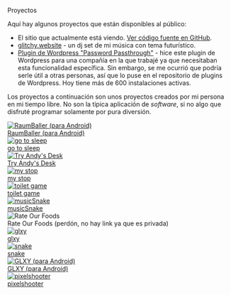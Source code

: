 Proyectos

Aquí hay algunos proyectos que están disponibles al público:

*   El sitio que actualmente está viendo. [Ver código fuente en GitHub](https://github.com/kaeruct/andres.villarreal.co.cr).
*   [glitchy.website](https://glitchy.website/) - un dj set de mi música con tema futurístico.
*   [Plugin de Wordpress "Password Passthrough"](https://wordpress.org/plugins/password-passthrough) - hice este plugin de Wordpress para una compañía en la que trabajé ya que necesitaban esta funcionalidad específica. Sin embargo, se me ocurrió que podría serle útil a otras personas, así que lo puse en el repositorio de plugins de Wordpress. Hoy tiene más de 600 instalaciones activas.

Los proyectos a continuación son unos proyectos creados por mi persona en mi tiempo libre. No son la típica aplicación de _software_, si no algo que disfruté programar solamente por pura diversión.

<div class="grid-container">
<a class="thumbnail" href="https://f-droid.org/packages/com.kaeruct.raumballer/">
    <img src="/img/raumballer.png" alt="RaumBaller (para Android)">
    <div>RaumBaller (para Android)</div>
</a>
<a class="thumbnail" href="https://kaeruct.github.io/go-to-sleep/">
    <img src="/img/gotosleep.png" alt="go to sleep">
    <div>go to sleep</div>
</a>
<a class="thumbnail" href="https://desk.glitchy.website/">
    <img src="/img/tryandydesk.png" alt="Try Andy's Desk">
    <div>Try Andy's Desk</div>
</a>
<a class="thumbnail" href="https://github.com/KaeruCT/my-stop">
    <img src="/img/my-stop.png" alt="my stop">
    <div>my stop</div>
</a>
<a class="thumbnail" href="https://kaeruct.github.io/tt/">
    <img src="/img/toiletgame.png" alt="toilet game">
    <div>toilet game</div>
</a>
<a class="thumbnail" href="https://kaeruct.github.io/musicSnake/">
    <img src="/img/musicSnake.png" alt="musicSnake">
    <div>musicSnake</div>
</a>
<div class="thumbnail">
    <img src="/img/rate-our-foods.png" alt="Rate Our Foods">
    <div>Rate Our Foods (perd&oacute;n, no hay link ya que es privada)</div>
</div>
<a class="thumbnail" href="https://kaeruct.github.io/legacy-projects/glxy/">
    <img src="/img/glxy.png" alt="glxy">
    <div>glxy</div>
</a>
<a class="thumbnail" href="https://kaeruct.github.io/legacy-projects/snake/">
    <img src="/img/snake.png" alt="snake">
    <div>snake</div>
</a>
<a class="thumbnail" href="https://f-droid.org/en/packages/com.kaeruct.glxy/">
    <img src="/img/glxy-android.png" alt="GLXY (para Android)">
    <div>GLXY (para Android)</div>
</a>
<a class="thumbnail" href="https://kaeruct.github.io/legacy-projects/pixelshooter/">
    <img src="/img/pixelshooter.png" alt="pixelshooter">
    <div>pixelshooter</div>
</a>
</div>
